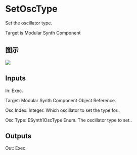 # SetOscType

Set the oscillator type.

Target is Modular Synth Component

## 图示

![]($-20221218-21081848.png)

## Inputs

In: Exec.

Target: Modular Synth Component Object Reference.

Osc Index: Integer. Which oscillator to set the type for..

Osc Type: ESynth1OscType Enum. The oscillator type to set..  

## Outputs

Out: Exec.

